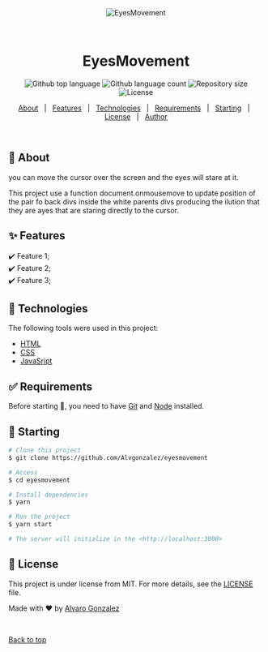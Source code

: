 <div align="center" id="top"> 
  <img src="./.github/app.gif" alt="EyesMovement" />

  &#xa0;

  <!-- <a href="https://eyesmovement.netlify.app">Demo</a> -->
</div>

<h1 align="center">EyesMovement</h1>

<p align="center">
  <img alt="Github top language" src="https://img.shields.io/github/languages/top/Alvgonzalez/eyesmovement?color=56BEB8">

  <img alt="Github language count" src="https://img.shields.io/github/languages/count/Alvgonzalez/eyesmovement?color=56BEB8">

  <img alt="Repository size" src="https://img.shields.io/github/repo-size/Alvgonzalez/eyesmovement?color=56BEB8">

  <img alt="License" src="https://img.shields.io/github/license/Alvgonzalez/eyesmovement?color=56BEB8">

  <!-- <img alt="Github issues" src="https://img.shields.io/github/issues/Alvgonzalez/eyesmovement?color=56BEB8" /> -->

  <!-- <img alt="Github forks" src="https://img.shields.io/github/forks/Alvgonzalez/eyesmovement?color=56BEB8" /> -->

  <!-- <img alt="Github stars" src="https://img.shields.io/github/stars/Alvgonzalez/eyesmovement?color=56BEB8" /> -->
</p>

<!-- Status -->

<!-- <h4 align="center"> 
	🚧  EyesMovement 🚀 Under construction...  🚧
</h4> 

<hr> -->

<p align="center">
  <a href="#dart-about">About</a> &#xa0; | &#xa0; 
  <a href="#sparkles-features">Features</a> &#xa0; | &#xa0;
  <a href="#rocket-technologies">Technologies</a> &#xa0; | &#xa0;
  <a href="#white_check_mark-requirements">Requirements</a> &#xa0; | &#xa0;
  <a href="#checkered_flag-starting">Starting</a> &#xa0; | &#xa0;
  <a href="#memo-license">License</a> &#xa0; | &#xa0;
  <a href="https://github.com/Alvgonzalez" target="_blank">Author</a>
</p>

<br>

## :dart: About ##

you can move the cursor over the screen and the eyes will stare at it. 

This project use a function document.onmousemove to update position of the pair fo back divs inside the white parents divs producing the ilution that they are ayes that are staring directly to the cursor. 

## :sparkles: Features ##

:heavy_check_mark: Feature 1;\
:heavy_check_mark: Feature 2;\
:heavy_check_mark: Feature 3;

## :rocket: Technologies ##

The following tools were used in this project:

- [HTML](https://developer.mozilla.org/es/docs/Web/HTML)
- [CSS](https://developer.mozilla.org/es/docs/Web/CSS)
- [JavaSript](https://developer.mozilla.org/es/docs/Web/JavaScript)

## :white_check_mark: Requirements ##

Before starting :checkered_flag:, you need to have [Git](https://git-scm.com) and [Node](https://nodejs.org/en/) installed.

## :checkered_flag: Starting ##

```bash
# Clone this project
$ git clone https://github.com/Alvgonzalez/eyesmovement

# Access
$ cd eyesmovement

# Install dependencies
$ yarn

# Run the project
$ yarn start

# The server will initialize in the <http://localhost:3000>
```

## :memo: License ##

This project is under license from MIT. For more details, see the [LICENSE](LICENSE.md) file.


Made with :heart: by <a href="https://github.com/Alvgonzalez" target="_blank">Alvaro Gonzalez</a>

&#xa0;

<a href="#top">Back to top</a>
